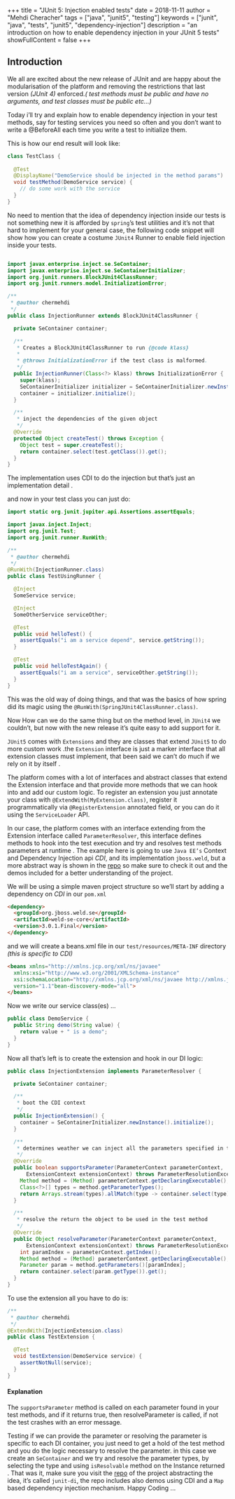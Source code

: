 +++
title = "JUnit 5: Injection enabled tests"
date = 2018-11-11
author = "Mehdi Cheracher"
tags = ["java", "junit5", "testing"]
keywords = ["junit", "java", "tests", "junit5", "dependency-injection"]
description = "an introduction on how to enable dependency injection in your JUnit 5 tests"
showFullContent = false
+++
## Introduction

We all are excited about the new release of JUnit and are happy about the modularisation of the platform and removing the restrictions that last version *(JUnit 4)* enforced.*( test methods must be public and have no arguments, and test classes must be public etc…)*

Today i’ll try and explain how to enable dependency injection in your test methods, say for testing services you need so often and you don’t want to write a @BeforeAll each time you write a test to initialize them.

This is how our end result will look like:

```java
class TestClass {
  
  @Test
  @DisplayName("DemoService should be injected in the method params")
  void testMethod(DemoService service) {
    // do some work with the service
  }
}
```

No need to mention that the idea of dependency injection inside our tests is not something new it is afforded by `spring`’s test utilities and it’s not that hard to implement for your general case, the following code snippet will show how you can create a costume `JUnit4` Runner to enable field injection inside your tests.

```java

import javax.enterprise.inject.se.SeContainer;
import javax.enterprise.inject.se.SeContainerInitializer;
import org.junit.runners.BlockJUnit4ClassRunner;
import org.junit.runners.model.InitializationError;

/**
 * @author chermehdi
 */
public class InjectionRunner extends BlockJUnit4ClassRunner {

  private SeContainer container;

  /**
   * Creates a BlockJUnit4ClassRunner to run {@code klass}
   *
   * @throws InitializationError if the test class is malformed.
   */
  public InjectionRunner(Class<?> klass) throws InitializationError {
    super(klass);
    SeContainerInitializer initializer = SeContainerInitializer.newInstance();
    container = initializer.initialize();
  }

  /**
   * inject the dependencies of the given object
   */
  @Override
  protected Object createTest() throws Exception {
    Object test = super.createTest();
    return container.select(test.getClass()).get();
  }
}
```
The implementation uses CDI to do the injection but that’s just an implementation detail .

and now in your test class you can just do:

```java
import static org.junit.jupiter.api.Assertions.assertEquals;

import javax.inject.Inject;
import org.junit.Test;
import org.junit.runner.RunWith;

/**
 * @author chermehdi
 */
@RunWith(InjectionRunner.class)
public class TestUsingRunner {

  @Inject
  SomeService service;

  @Inject
  SomeOtherService serviceOther;

  @Test
  public void helloTest() {
    assertEquals("i am a service depend", service.getString());
  }

  @Test
  public void helloTestAgain() {
    assertEquals("i am a service", serviceOther.getString());
  }
}
```
This was the old way of doing things, and that was the basics of how spring did its magic using the `@RunWith(SpringJUnit4ClassRunner.class)`.

Now How can we do the same thing but on the method level, in `JUnit4` we couldn’t, but now with the new release it’s quite easy to add support for it.

`JUnit5` comes with `Extensions` and they are classes that extend `JUnit5` to do more custom work .the `Extension` interface is just a marker interface that all extension classes must implement, that been said we can’t do much if we rely on it by itself .

The platform comes with a lot of interfaces and abstract classes that extend the Extension interface and that provide more methods that we can hook into and add our custom logic. To register an extension you just annotate your class with `@ExtendWith(MyExtension.class)`, register it programmatically via `@RegisterExtension` annotated field, or you can do it using the `ServiceLoader` API.

In our case, the platform comes with an interface extending from the Extension interface called `ParameterResolver`, this interface defines methods to hook into the test execution and try and resolves test methods parameters at runtime .
The example here is going to use `Java EE’s` Context and Dependency Injection api *CDI*, and its implementation `jboss.weld`, but a more abstract way is shown in the [repo](https://github.com/chermehdi/junit-di) so make sure to check it out and the demos included for a better understanding of the project.

We will be using a simple maven project structure so we’ll start by adding a dependency on *CDI* in our `pom.xml`

```html
<dependency>
  <groupId>org.jboss.weld.se</groupId>
  <artifactId>weld-se-core</artifactId>
  <version>3.0.1.Final</version>
</dependency>
```
and we will create a beans.xml file in our `test/resources/META-INF` directory *(this is specific to CDI)*

```html
<beans xmlns="http://xmlns.jcp.org/xml/ns/javaee"
  xmlns:xsi="http://www.w3.org/2001/XMLSchema-instance"
  xsi:schemaLocation="http://xmlns.jcp.org/xml/ns/javaee http://xmlns.jcp.org/xml/ns/javaee/beans_1_1.xsd"
  version="1.1"bean-discovery-mode="all">
</beans>
```
Now we write our service class(es) ... 

```java
public class DemoService {
  public String demo(String value) {
    return value + " is a demo";
  }
}
```

Now all that’s left is to create the extension and hook in our DI logic:

```java
public class InjectionExtension implements ParameterResolver {

  private SeContainer container;

  /**
   * boot the CDI context
   */
  public InjectionExtension() {
    container = SeContainerInitializer.newInstance().initialize();
  }

  /**
   * determines weather we can inject all the parameters specified in the test method
   */
  @Override
  public boolean supportsParameter(ParameterContext parameterContext,
      ExtensionContext extensionContext) throws ParameterResolutionException {
    Method method = (Method) parameterContext.getDeclaringExecutable();
    Class<?>[] types = method.getParameterTypes();
    return Arrays.stream(types).allMatch(type -> container.select(type).isResolvable());
  }

  /**
   * resolve the return the object to be used in the test method
   */
  @Override
  public Object resolveParameter(ParameterContext parameterContext,
      ExtensionContext extensionContext) throws ParameterResolutionException {
    int paramIndex = parameterContext.getIndex();
    Method method = (Method) parameterContext.getDeclaringExecutable();
    Parameter param = method.getParameters()[paramIndex];
    return container.select(param.getType()).get();
  }
}
```
To use the extension all you have to do is:

```java
/**
 * @author chermehdi
 */
@ExtendWith(InjectionExtension.class)
public class TestExtension {

  @Test
  void testExtension(DemoService service) {
    assertNotNull(service);
  }
}
```
#### Explanation
The `supportsParameter` method is called on each parameter found in your test methods, and if it returns true, then resolveParameter is called, if not the test crashes with an error message.

Testing if we can provide the parameter or resolving the parameter is specific to each DI container, you just need to get a hold of the test method and you do the logic necessary to
resolve the parameter.
in this case we create an `SeContainer` and we try and resolve the parameter types, by selecting the type and using `isResolvable` method on the Instance returned .
That was it, make sure you visit the [repo](https://github.com/chermehdi/junit-di) of the project abstracting the idea, it’s called `junit-di`, the repo includes also demos using CDI and a `Map` based dependency injection mechanism. Happy Coding ...

